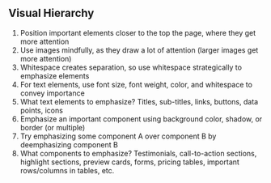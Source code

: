 ## Visual Hierarchy

01. Position important elements closer to the top the page, where they get
more attention
02. Use images mindfully, as they draw a lot of attention (larger images get
more attention)
03. Whitespace creates separation, so use whitespace strategically to
emphasize elements
04. For text elements, use font size, font weight, color, and whitespace to
convey importance
05. What text elements to emphasize? Titles, sub-titles, links, buttons, data
points, icons
06. Emphasize an important component using background color, shadow, or
border (or multiple)
07. Try emphasizing some component A over component B by deemphasizing
component B
08. What components to emphasize? Testimonials, call-to-action sections,
highlight sections, preview cards, forms, pricing tables, important
rows/columns in tables, etc.
